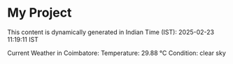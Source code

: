 # My Project

This content is dynamically generated in Indian Time (IST): 2025-02-23 11:19:11 IST


Current Weather in Coimbatore:
Temperature: 29.88 °C
Condition: clear sky
